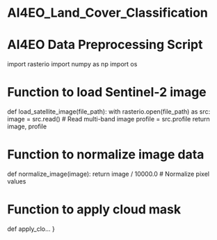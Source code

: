 # AI4EO_Land_Cover_Classification
# AI4EO Data Preprocessing Script

import rasterio
import numpy as np
import os

# Function to load Sentinel-2 image
def load_satellite_image(file_path):
    with rasterio.open(file_path) as src:
        image = src.read()  # Read multi-band image
        profile = src.profile
    return image, profile

# Function to normalize image data
def normalize_image(image):
    return image / 10000.0  # Normalize pixel values

# Function to apply cloud mask
def apply_clo...
}
